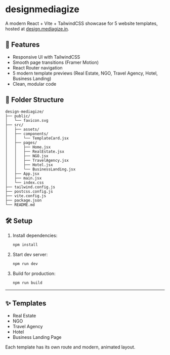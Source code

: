 # designmediagize

A modern React + Vite + TailwindCSS showcase for 5 website templates, hosted at [design.mediagize.in](https://design.mediagize.in).

## 🚀 Features
- Responsive UI with TailwindCSS
- Smooth page transitions (Framer Motion)
- React Router navigation
- 5 modern template previews (Real Estate, NGO, Travel Agency, Hotel, Business Landing)
- Clean, modular code

## 📁 Folder Structure
```
design-mediagize/
├── public/
│   └── favicon.svg
├── src/
│   ├── assets/
│   ├── components/
│   │   └── TemplateCard.jsx
│   ├── pages/
│   │   ├── Home.jsx
│   │   ├── RealEstate.jsx
│   │   ├── NGO.jsx
│   │   ├── TravelAgency.jsx
│   │   ├── Hotel.jsx
│   │   └── BusinessLanding.jsx
│   ├── App.jsx
│   ├── main.jsx
│   └── index.css
├── tailwind.config.js
├── postcss.config.js
├── vite.config.js
├── package.json
└── README.md
```

## 🛠️ Setup
1. Install dependencies:
   ```bash
   npm install
   ```
2. Start dev server:
   ```bash
   npm run dev
   ```
3. Build for production:
   ```bash
   npm run build
   ```

---

## ✨ Templates
- Real Estate
- NGO
- Travel Agency
- Hotel
- Business Landing Page

Each template has its own route and modern, animated layout.
